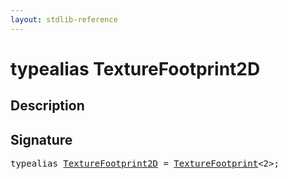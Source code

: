 ```yaml
---
layout: stdlib-reference
---
```


# typealias TextureFootprint2D

## Description



## Signature

<pre>
<span class='code_keyword'>typealias</span> <a href="texturefootprint2d-07h.html" class="code_type">TextureFootprint2D</a> = <a href="index.html" class="code_type">TextureFootprint</a>&lt;2&gt;;
</pre>

